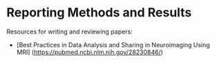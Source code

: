 # Reporting Methods and Results

Resources for writing and reviewing papers:

<!-- 
* A checklist: COBIDAS report
* Percent signal change
* Making figures
* Tools to check results/statistics
* Peer review -->

   - [Best Practices in Data Analysis and Sharing in Neuroimaging Using MRI] (https://pubmed.ncbi.nlm.nih.gov/28230846/)